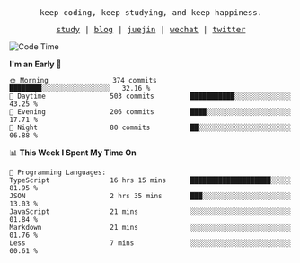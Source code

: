 <p align="center">
  <samp>
    <span>keep coding, keep studying, and keep happiness.</span>
  </samp>
</p>

<p align="center">
  <samp>
    <a href="https://github.com/ouduidui/fe-study">study</a> |
    <a href="https://deweyou.me">blog</a>  |
    <a href="https://juejin.cn/user/4309700183594366">juejin</a> |
    <a href="https://user-images.githubusercontent.com/54696834/165071004-6509e3f2-90c3-448c-9d92-3da42b0c2021.jpeg">wechat</a> |
    <a href="https://twitter.com/ouduidui">twitter</a>
  </samp>
</p>

<!--START_SECTION:waka-->
![Code Time](http://img.shields.io/badge/Code%20Time-3%2C309%20hrs%2011%20mins-blue)

**I'm an Early 🐤** 

```text
🌞 Morning                374 commits         ████████░░░░░░░░░░░░░░░░░   32.16 % 
🌆 Daytime                503 commits         ███████████░░░░░░░░░░░░░░   43.25 % 
🌃 Evening                206 commits         ████░░░░░░░░░░░░░░░░░░░░░   17.71 % 
🌙 Night                  80 commits          ██░░░░░░░░░░░░░░░░░░░░░░░   06.88 % 
```


📊 **This Week I Spent My Time On** 

```text
💬 Programming Languages: 
TypeScript               16 hrs 15 mins      ████████████████████░░░░░   81.95 % 
JSON                     2 hrs 35 mins       ███░░░░░░░░░░░░░░░░░░░░░░   13.03 % 
JavaScript               21 mins             ░░░░░░░░░░░░░░░░░░░░░░░░░   01.84 % 
Markdown                 21 mins             ░░░░░░░░░░░░░░░░░░░░░░░░░   01.76 % 
Less                     7 mins              ░░░░░░░░░░░░░░░░░░░░░░░░░   00.61 % 
```


<!--END_SECTION:waka-->
